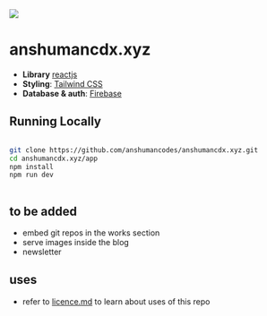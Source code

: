<img src="https://therichpost.com/wp-content/uploads/2020/08/How-to-fetch-data-from-firebase-in-reactjs-1.png" align="center">


# anshumancdx.xyz

- **Library** [reactjs](https://react.dev/)
- **Styling**: [Tailwind CSS](https://tailwindcss.com)
- **Database & auth**: [Firebase](https://firebase.google.com/)


## Running Locally

```bash

git clone https://github.com/anshumancodes/anshumancdx.xyz.git
cd anshumancdx.xyz/app
npm install
npm run dev
 


```

## to be added

- embed git repos in the works section 
- serve images inside the blog 
- newsletter

## uses
- refer to [licence.md](https://github.com/anshumancodes/anshumancdx.xyz/blob/main/licence.md) to learn about uses of this repo
